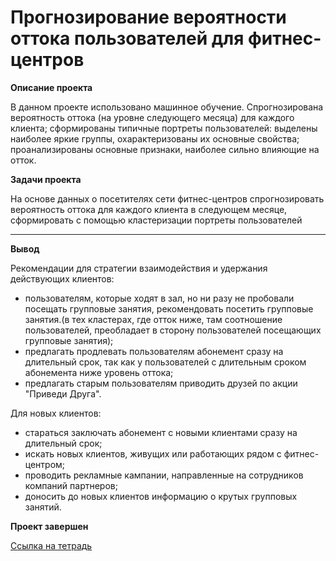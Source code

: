 # Прогнозирование вероятности оттока пользователей для фитнес-центров

<b>Описание проекта</b>

В данном проекте использовано машинное обучение. Спрогнозирована вероятность оттока (на уровне следующего месяца) для каждого клиента; сформированы типичные портреты пользователей: выделены наиболее яркие группы, охарактеризованы их основные свойства; проанализированы основные признаки, наиболее сильно влияющие на отток.

<b>Задачи проекта</b>

На основе данных о посетителях сети фитнес-центров спрогнозировать вероятность оттока для каждого клиента в следующем месяце, сформировать с помощью кластеризации портреты пользователей

---
<b>Вывод</b>

Рекомендации для стратегии взаимодействия и удержания действующих клиентов:

  - пользователям, которые ходят в зал, но ни разу не пробовали посещать групповые занятия, рекомендовать посетить групповые занятия.(в тех кластерах, где отток ниже, там соотношение пользователей, преобладает в сторону пользователей посещающих групповые занятия);
  - предлагать продлевать пользователям абонемент сразу на длительный срок, так как у пользователей с длительным сроком абонемента ниже уровень оттока;
  - предлагать старым пользователям приводить друзей по акции "Приведи Друга".

Для новых клиентов:

  - стараться заключать абонемент с новыми клиентами сразу на длительный срок;
  - искать новых клиентов, живущих или работающих рядом с фитнес-центром;
  - проводить рекламные кампании, направленные на сотрудников компаний партнеров;
  - доносить до новых клиентов информацию о крутых групповых занятий.

<b>Проект завершен</b>

[Ссылка на тетрадь](https://github.com/obertas-artem/my_projects/blob/main/11%20-%20ML%20-%20Прогнозирование%20оттока%20клиентов%20фитнес-центра/11%20-%20ML%20-%20Прогнозирование%20оттока%20клиентов%20фитнес-центра.ipynb)

